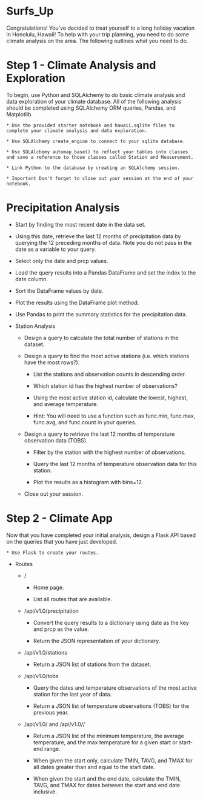 # Surfs_Up

Congratulations! You've decided to treat yourself to a long holiday vacation in Honolulu, Hawaii! To help with your trip planning, you need to do some climate analysis on the area. The following outlines what you need to do.

# Step 1 - Climate Analysis and Exploration
To begin, use Python and SQLAlchemy to do basic climate analysis and data exploration of your climate database. All of the following analysis should be completed using SQLAlchemy ORM queries, Pandas, and Matplotlib.

    * Use the provided starter notebook and hawaii.sqlite files to complete your climate analysis and data exploration.

    * Use SQLAlchemy create_engine to connect to your sqlite database.

    * Use SQLAlchemy automap_base() to reflect your tables into classes and save a reference to those classes called Station and Measurement.

    * Link Python to the database by creating an SQLAlchemy session.

    * Important Don't forget to close out your session at the end of your notebook.

# Precipitation Analysis
* Start by finding the most recent date in the data set.

* Using this date, retrieve the last 12 months of precipitation data by querying the 12 preceding months of data. Note you do not pass in the date as a variable to your query.

* Select only the date and prcp values.

* Load the query results into a Pandas DataFrame and set the index to the date column.

* Sort the DataFrame values by date.

* Plot the results using the DataFrame plot method.

* Use Pandas to print the summary statistics for the precipitation data.

* Station Analysis
    * Design a query to calculate the total number of stations in the dataset.

    * Design a query to find the most active stations (i.e. which stations have the most rows?).

        * List the stations and observation counts in descending order.

        * Which station id has the highest number of observations?

        * Using the most active station id, calculate the lowest, highest, and average temperature.

        * Hint: You will need to use a function such as func.min, func.max, func.avg, and func.count in your queries.

    * Design a query to retrieve the last 12 months of temperature observation data (TOBS).

        * Filter by the station with the highest number of observations.

        * Query the last 12 months of temperature observation data for this station.

        * Plot the results as a histogram with bins=12.

    * Close out your session.

# Step 2 - Climate App
Now that you have completed your initial analysis, design a Flask API based on the queries that you have just developed.

    * Use Flask to create your routes.
* Routes
    * /

        * Home page.

        * List all routes that are available.

    * /api/v1.0/precipitation

        * Convert the query results to a dictionary using date as the key and prcp as the value.

        * Return the JSON representation of your dictionary.

    * /api/v1.0/stations

        * Return a JSON list of stations from the dataset.
    * /api/v1.0/tobs

        * Query the dates and temperature observations of the most active station for the last year of data.

        * Return a JSON list of temperature observations (TOBS) for the previous year.

    * /api/v1.0/<start> and /api/v1.0/<start>/<end>

        * Return a JSON list of the minimum temperature, the average temperature, and the max temperature for a given start or start-end range.

        * When given the start only, calculate TMIN, TAVG, and TMAX for all dates greater than and equal to the start date.

        * When given the start and the end date, calculate the TMIN, TAVG, and TMAX for dates between the start and end date inclusive.

